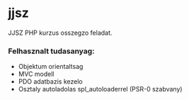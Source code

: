 jjsz
====

JJSZ PHP kurzus osszegzo feladat.

### Felhasznalt tudasanyag:
+ Objektum orientaltsag
+ MVC modell
+ PDO adatbazis kezelo
+ Osztaly autoladolas spl_autoloaderrel (PSR-0 szabvany)